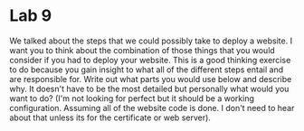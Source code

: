 # Lab 9

We talked about the steps that we could possibly take to deploy a website. I want you to think about the combination of those things that you would consider if you had to deploy your website. This is a good thinking exercise to do because you gain insight to what all of the different steps entail and are responsible for. Write out what parts you would use below and describe why. It doesn't have to be the most detailed but personally what would you want to do? (I'm not looking for perfect but it should be a working configuration. Assuming all of the website code is done. I don't need to hear about that unless its for the certificate or web server).

<!-- After all my website coding is done, I would focus on getting a domain name for my website.
In terms of getting a domain name, I would go with Heroku, since it is free and I don't mind having
the name heroku in my website url. Next I would use Docker to deploy the website and get the website online. -->

